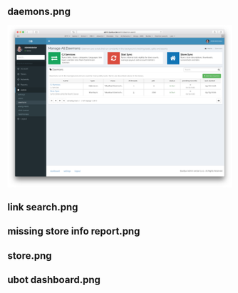 ## daemons.png

![alt text](https://github.com/redheadedstep/portfolio/blob/master/BuxBux/screenshots/daemons.png "Daemons Dashboard page")

## link search.png

## missing store info report.png

## store.png

## ubot dashboard.png